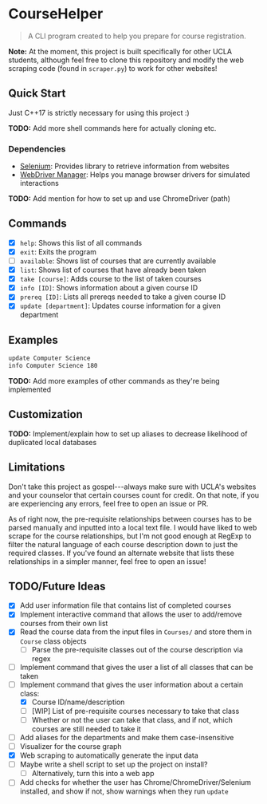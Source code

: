# CourseHelper
> A CLI program created to help you prepare for course registration.

**Note:** At the moment, this project is built specifically for other UCLA
students, although feel free to clone this repository and modify the web
scraping code (found in `scraper.py`) to work for other websites!

## Quick Start
Just C++17 is strictly necessary for using this project :)

**TODO:** Add more shell commands here for actually cloning etc.

### Dependencies
* [Selenium](https://www.selenium.dev/): Provides library to retrieve
  information from websites
* [WebDriver Manager](https://pypi.org/project/webdriver-manager/): Helps you
  manage browser drivers for simulated interactions

**TODO:** Add mention for how to set up and use ChromeDriver (path)

## Commands
- [X] `help`: Shows this list of all commands
- [X] `exit`: Exits the program
- [ ] `available`: Shows list of courses that are currently available
- [X] `list`: Shows list of courses that have already been taken
- [X] `take [course]`: Adds course to the list of taken courses
- [X] `info [ID]`: Shows information about a given course ID
- [X] `prereq [ID]`: Lists all prereqs needed to take a given course ID
- [X] `update [department]`: Updates course information for a given department

## Examples
```sh
update Computer Science
info Computer Science 180
```
**TODO:** Add more examples of other commands as they're being implemented

## Customization
**TODO:** Implement/explain how to set up aliases to decrease likelihood of
duplicated local databases

## Limitations
Don't take this project as gospel---always make sure with UCLA's websites and
your counselor that certain courses count for credit. On that note, if you are
experiencing any errors, feel free to open an issue or PR.

As of right now, the pre-requisite relationships between courses has to be
parsed manually and inputted into a local text file. I would have liked to
web scrape for the course relationships, but I'm not good enough at RegExp to
filter the natural language of each course description down to just the required
classes. If you've found an alternate website that lists these relationships in
a simpler manner, feel free to open an issue!

## TODO/Future Ideas
- [X] Add user information file that contains list of completed courses
- [X] Implement interactive command that allows the user to add/remove courses
  from their own list
- [X] Read the course data from the input files in `Courses/` and store them in
  `Course` class objects
  - [ ] Parse the pre-requisite classes out of the course description via regex
- [ ] Implement command that gives the user a list of all classes that can be
  taken
- [ ] Implement command that gives the user information about a certain class:
  - [X] Course ID/name/description
  - [ ] [WIP] List of pre-requisite courses necessary to take that class
  - [ ] Whether or not the user can take that class, and if not, which courses
    are still needed to take it
- [ ] Add aliases for the departments and make them case-insensitive
- [ ] Visualizer for the course graph
- [X] Web scraping to automatically generate the input data
- [ ] Maybe write a shell script to set up the project on install?
  - [ ] Alternatively, turn this into a web app
- [ ] Add checks for whether the user has Chrome/ChromeDriver/Selenium
  installed, and show if not, show warnings when they run `update`
